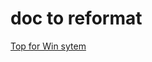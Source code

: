 # doc to reformat

[Top for Win sytem](https://superuser.com/questions/176624/linux-top-command-for-windows-powershell)   
